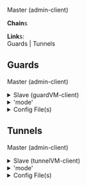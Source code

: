 Master (admin-client)



**Chain**s


**Link**s:  
Guards | Tunnels


<h2>Guards</h2>

Master (admin-client)  
<details>
<summary>Slave (guardVM-client) </summary>

flexi-chains can work with any VM type/OS (including unikernels): provided there is a compatible guardVM client for said VM type/OS.
</details>
<details>
<summary>'mode'</summary>

STATIC  
REBOOT(0,TT,X,Y)  #(algorithm,timeunits,from,until)  
ROTATE(0,TT,X,Y)  #(algorithm,timeunits,from,until)

</details>
<details>
<summary>Config File(s)</summary>

firewall/ids/ips/etc config file format
</details>

<h2>Tunnels</h2>

Master (admin-client)  
<details>
<summary>Slave (tunnelVM-client) </summary>

flexi-chains can work with any VM type/OS (including unikernels): provided there is a compatible tunnelVM-client client for said VM type/OS.
</details>
<details>
<summary>'mode'</summary>

STATIC  
REBOOT(0,TT,X,Y)  #(algorithm,timeunits,from,until)  
ROTATE(0,TT,X,Y)  #(algorithm,timeunits,from,until)

</details>
<details>
<summary>Config File(s)</summary>

glider* config file format #*(gen0)
</details>
